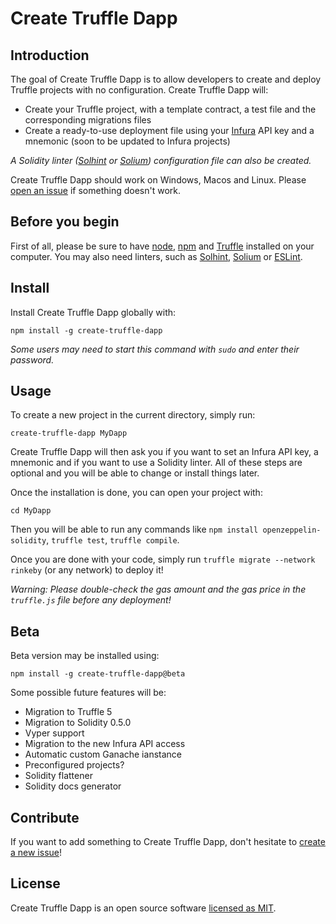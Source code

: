 # Create Truffle Dapp

## Introduction

The goal of Create Truffle Dapp is to allow developers to create and deploy Truffle projects with no configuration. Create Truffle Dapp will:

 - Create your Truffle project, with a template contract, a test file and the corresponding migrations files
 - Create a ready-to-use deployment file using your [Infura](https://infura.io/) API key and a mnemonic (soon to be updated to Infura projects)

*A Solidity linter ([Solhint](https://github.com/protofire/solhint) or [Solium](https://github.com/duaraghav8/Solium)) configuration file can also be created.*

Create Truffle Dapp should work on Windows, Macos and Linux. Please [open an issue](https://github.com/clemlak/create-truffle-dapp/issues/new) if something doesn't work.

## Before you begin
First of all, please be sure to have [node](https://nodejs.org/en/), [npm](https://www.npmjs.com/get-npm) and [Truffle](https://github.com/trufflesuite/truffle) installed on your computer. You may also need linters, such as [Solhint](https://github.com/protofire/solhint), [Solium](https://github.com/duaraghav8/Solium) or [ESLint](https://eslint.org/).

## Install

Install Create Truffle Dapp globally with:

    npm install -g create-truffle-dapp

*Some users may need to start this command with `sudo` and enter their password.*

## Usage
To create a new project in the current directory, simply run:

    create-truffle-dapp MyDapp

Create Truffle Dapp will then ask you if you want to set an Infura API key, a mnemonic and if you want to use a Solidity linter. All of these steps are optional and you will be able to change or install things later.

Once the installation is done, you can open your project with:

```
cd MyDapp
```

Then you will be able to run any commands like `npm install openzeppelin-solidity`, `truffle test`, `truffle compile`.

Once you are done with your code, simply run `truffle migrate --network rinkeby` (or any network) to deploy it!

*Warning: Please double-check the gas amount and the gas price in the `truffle.js` file before any deployment!*


## Beta

Beta version may be installed using:

```
npm install -g create-truffle-dapp@beta
```

Some possible future features will be:
* Migration to Truffle 5
* Migration to Solidity 0.5.0
* Vyper support
* Migration to the new Infura API access
* Automatic custom Ganache ianstance
* Preconfigured projects?
* Solidity flattener
* Solidity docs generator

## Contribute

If you want to add something to Create Truffle Dapp, don't hesitate to [create a new issue](https://github.com/clemlak/create-truffle-dapp/issues/new)!

## License

Create Truffle Dapp is an open source software [licensed as MIT](https://github.com/clemlak/create-truffle-dapp/blob/master/LICENSE).
